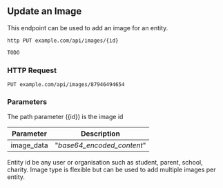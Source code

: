 ## Update an Image
This endpoint can be used to add an image for an entity.
 
```shell
http PUT example.com/api/images/{id}
```

```javascript
TODO
```

### HTTP Request

`PUT example.com/api/images/87946494654`

### Parameters
The path parameter ({id}) is the image id

Parameter | Description
--------- | -----------
image_data | "_base64_encoded_content_"

Entity id be any user or organisation such as student, parent, school, charity.
Image type is flexible but can be used to add multiple images per entity.
